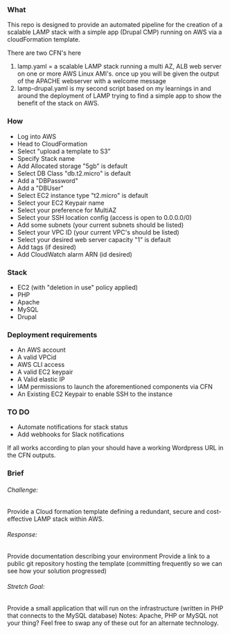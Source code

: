 ### What

This repo is designed to provide an automated pipeline for the creation of a scalable LAMP stack with a simple app (Drupal CMP) running on AWS via a cloudFormation template.

There are two CFN's here
1) lamp.yaml = a scalable LAMP stack running a multi AZ, ALB web server on one or more AWS Linux AMI's. once up you will be given the output of the APACHE webserver with a welcome message
2) lamp-drupal.yaml is my second script based on my learnings in and around the deployment of LAMP trying to find a simple app to show the benefit of the stack on AWS.

### How

   * Log into AWS
   * Head to CloudFormation
   * Select "upload a template to S3"
   * Specify Stack name
   * Add Allocated storage "5gb" is default
   * Select DB Class "db.t2.micro" is default
   * Add a "DBPassword"
   * Add a "DBUser"
   * Select EC2 instance type "t2.micro" is default
   * Select your EC2 Keypair name
   * Select your preference for MultiAZ
   * Select your SSH location config (access is open to 0.0.0.0/0)
   * Add some subnets (your current subnets should be listed)
   * Select your VPC ID (your current VPC's should be listed)
   * Select your desired web server capacity "1" is default
   * Add tags (if desired)
   * Add CloudWatch alarm ARN (id desired)

### Stack

   * EC2 (with "deletion in use" policy applied)
   * PHP
   * Apache
   * MySQL
   * Drupal

### Deployment requirements

   * An AWS account
   * A valid VPCid
   * AWS CLI access
   * A valid EC2 keypair
   * A Valid elastic IP
   * IAM permissions to launch the aforementioned components via CFN
   * An Existing EC2 Keypair to enable SSH to the instance

### TO DO

   * Automate notifications for stack status
   * Add webhooks for Slack notifications



If all works according to plan your should have a working Wordpress URL in the CFN outputs.

### Brief
###### Challenge:
Provide a Cloud formation template defining a redundant, secure and cost-effective LAMP stack within AWS.

###### Response:
Provide documentation describing your environment
Provide a link to a public git repository hosting the template (committing frequently so we can see how your solution progressed)

###### Stretch Goal:
Provide a small application that will run on the infrastructure (written in PHP that connects to the MySQL database)
Notes: Apache, PHP or MySQL not your thing? Feel free to swap any of these out for an alternate technology.